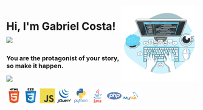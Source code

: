 <img align="right" src="https://github.com/gabrielcs04/gabrielcs04/blob/main/images/code.svg" alt="Code" width=40% />
<h1>Hi, I'm Gabriel Costa! <img src="https://raw.githubusercontent.com/kaueMarques/kaueMarques/master/hi.gif" width="30px"></h1>

<h3>You are the protagonist of your story, so make it happen.</h3>
<p><img src="https://github-readme-stats.vercel.app/api/top-langs/?username=gabrielcs04&layout=compact&theme=react"></p>

<div style="display: inline_block">
  <img align="center" alt="Gabriel-HTML" height="40" width="40" src="https://raw.githubusercontent.com/devicons/devicon/master/icons/html5/html5-original-wordmark.svg">
  <img align="center" alt="Gabriel-CSS" height="40" width="40" src="https://raw.githubusercontent.com/devicons/devicon/master/icons/css3/css3-original-wordmark.svg">
  <img align="center" alt="Gabriel-Js" height="40" width="40" src="https://raw.githubusercontent.com/devicons/devicon/master/icons/javascript/javascript-original.svg">
  <img align="center" alt="Gabriel-Jquery" height="40" width="40" src="https://raw.githubusercontent.com/devicons/devicon/master/icons/jquery/jquery-original-wordmark.svg">
  <img align="center" alt="Gabriel-Python" height="40" width="40" src="https://raw.githubusercontent.com/devicons/devicon/master/icons/python/python-original-wordmark.svg">
  <img align="center" alt="Gabriel-Java" height="40" width="40" src="https://raw.githubusercontent.com/devicons/devicon/master/icons/java/java-original-wordmark.svg">
  <img align="center" alt="Gabriel-PHP" height="40" width="40" src="https://raw.githubusercontent.com/devicons/devicon/master/icons/php/php-plain.svg">
  <img align="center" alt="Gabriel-MySQL" height="40" width="40" src="https://raw.githubusercontent.com/devicons/devicon/master/icons/mysql/mysql-original-wordmark.svg">
</div>

<!-- 
### Hi there 👋 
**gabrielcs04/gabrielcs04** is a ✨ _special_ ✨ repository because its `README.md` (this file) appears on your GitHub profile.

Here are some ideas to get you started:

- 🔭 I’m currently working on ...
- 🌱 I’m currently learning ...
- 👯 I’m looking to collaborate on ...
- 🤔 I’m looking for help with ...
- 💬 Ask me about ...
- 📫 How to reach me: ...
- 😄 Pronouns: ...
- ⚡ Fun fact: ...
-->

